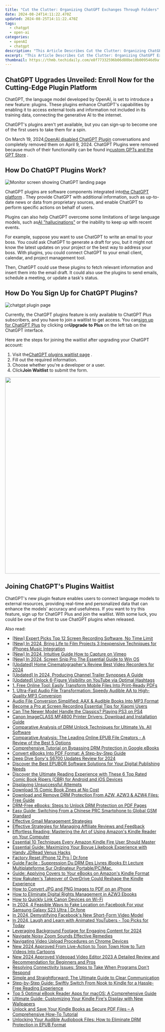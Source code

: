 ```yaml
---
title: "Cut the Clutter: Organizing ChatGPT Exchanges Through Folders"
date: 2024-08-24T14:11:22.470Z
updated: 2024-08-25T14:11:22.470Z
tags:
  - chatgpt
  - open-ai
categories:
  - openAI
  - chatgpt
description: "This Article Describes Cut the Clutter: Organizing ChatGPT Exchanges Through Folders"
excerpt: "This Article Describes Cut the Clutter: Organizing ChatGPT Exchanges Through Folders"
thumbnail: https://thmb.techidaily.com/e8f77332596b06d80be10b009546d9afcd6b6620d96ed7540da7295451e16db4.jpg
---
```


## ChatGPT Upgrades Unveiled: Enroll Now for the Cutting-Edge Plugin Platform

 ChatGPT, the language model developed by OpenAI, is set to introduce a new feature: plugins. These plugins enhance ChatGPT's capabilities by enabling it to access external tools and information not included in its training data, connecting the generative AI to the internet.

 ChatGPT's plugins aren't yet available, but you can sign-up to become one of the first users to take them for a spin.

 On March 19, 2024,[OpenAI disabled ChatGPT Plugin](https://help.openai.com/en/articles/8988022-winding-down-the-chatgpt-plugins-beta) conversations and completely removed them on April 9, 2024\. ChatGPT Plugins were removed because much of their functionality can be found in[custom GPTs and the GPT Store](https://www.makeuseof.com/how-to-use-chatgpt-custom-gpt-store/) .

## How Do ChatGPT Plugins Work?

![Monitor screen showing ChatGPT landing page](https://static1.makeuseofimages.com/wordpress/wp-content/uploads/2023/04/monitor-screen-showing-chatgpt-landing-page.jpg)

 ChatGPT plugins are software components integrated into[the ChatGPT platform](https://www.makeuseof.com/how-does-chatgpt-work/) . They provide ChatGPT with additional information, such as up-to-date news or data from proprietary sources, and enable ChatGPT to perform specific actions on behalf of users.

 Plugins can also help ChatGPT overcome some limitations of large language models, such as[AI "hallucinations"](https://www.makeuseof.com/what-is-ai-hallucination-and-how-do-you-spot-it/) or the inability to keep up with recent events.

 For example, suppose you want to use ChatGPT to write an email to your boss. You could ask ChatGPT to generate a draft for you, but it might not know the latest updates on your project or the best way to address your boss. With plugins, you could connect ChatGPT to your email client, calendar, and project management tool.

 Then, ChatGPT could use these plugins to fetch relevant information and insert them into the email draft. It could also use the plugins to send emails, schedule a meeting, or update a task's status.

## How Do You Sign Up for ChatGPT Plugins?

![chatgpt plugin page](https://static1.makeuseofimages.com/wordpress/wp-content/uploads/2023/04/chatgpt-plugin-page.jpg)

 Currently, the ChatGPT plugins feature is only available to ChatGPT Plus subscribers, and you have to join a waitlist to get access. You can[sign up for ChatGPT Plus](https://www.makeuseof.com/chatgpt-plus-subscription-worth-it/) by clicking on**Upgrade** **to** **Plus** on the left tab on the ChatGPT interface.

 Here are the steps for joining the waitlist after upgrading your ChatGPT account:

1. Visit the[ChatGPT plugins waitlist page](https://openai.com/waitlist/plugins) .
2. Fill out the required information.
3. Choose whether you're a developer or a user.
4. Click**Join Waitlist** to submit the form.

<!-- affiliate ads begin -->
<a href="https://ephamedtechinc.pxf.io/c/5597632/2097467/26400?prodsku=B700" target="_top" id="2097467"><img src="//a.impactradius-go.com/display-ad/26400-2097467" border="0" alt="" width="640" height="640"/></a><img height="0" width="0" src="https://imp.pxf.io/i/5597632/2097467/26400" style="position:absolute;visibility:hidden;" border="0" />
<!-- affiliate ads end -->
## Joining ChatGPT's Plugins Waitlist

 ChatGPT's new plugin feature enables users to connect language models to external resources, providing real-time and personalized data that can enhance the models' accuracy and usefulness. If you want to try this feature, sign up for ChatGPT Plus and join the waitlist. With some luck, you could be one of the first to use ChatGPT plugins when released.


<ins class="adsbygoogle"
     style="display:block"
     data-ad-format="autorelaxed"
     data-ad-client="ca-pub-7571918770474297"
     data-ad-slot="1223367746"></ins>



<ins class="adsbygoogle"
     style="display:block"
     data-ad-client="ca-pub-7571918770474297"
     data-ad-slot="8358498916"
     data-ad-format="auto"
     data-full-width-responsive="true"></ins>

<span class="atpl-alsoreadstyle">Also read:</span>
<div><ul>
<li><a href="https://screen-recording.techidaily.com/new-expert-picks-top-12-screen-recording-software-no-time-limit/"><u>[New] Expert Picks  Top 12 Screen Recording Software, No Time Limit</u></a></li>
<li><a href="https://fox-friendly.techidaily.com/new-in-2024-bring-life-to-film-projects-3-inexpensive-techniques-for-iphones-music-integration/"><u>[New] In 2024, Bring Life to Film Projects  3 Inexpensive Techniques for iPhones Music Integration</u></a></li>
<li><a href="https://screen-recording.techidaily.com/new-in-2024-intuitive-guide-how-to-capture-on-vimeo/"><u>[New] In 2024, Intuitive Guide  How to Capture on Vimeo</u></a></li>
<li><a href="https://video-capture.techidaily.com/new-in-2024-screen-snip-pro-the-essential-guide-to-win-os/"><u>[New] In 2024, Screen Snip Pro  The Essential Guide to Win OS</u></a></li>
<li><a href="https://visual-screen-recording.techidaily.com/updated-home-cinematographers-review-best-video-recorders-for-2024/"><u>[Updated] Home Cinematographer's Review  Best Video Recorders for 2024</u></a></li>
<li><a href="https://youtube-data.techidaily.com/ed-in-2024-producing-channel-trailer-synopses-a-guide/"><u>[Updated] In 2024, Producing Channel Trailer Synopses  A Guide</u></a></li>
<li><a href="https://facebook-video-footage.techidaily.com/updated-unlock-6-figure-visibility-on-youtube-via-optimal-hashtags/"><u>[Updated] Unlock 6-Figure Visibility on YouTube via Optimal Hashtags</u></a></li>
<li><a href="https://tech-revival.techidaily.com/1-free-online-tool-easily-transform-mobile-files-into-print-ready-pdfs/"><u>1. Free Online Tool: Easily Transform Mobile Files Into Print-Ready PDFs</u></a></li>
<li><a href="https://tech-revival.techidaily.com/1-ultra-fast-audio-file-transformation-speedy-audible-aa-to-high-quality-mp3-conversion/"><u>1. Ultra-Fast Audio File Transformation: Speedy Audible AA to High-Quality MP3 Conversion</u></a></li>
<li><a href="https://tech-revival.techidaily.com/audio-file-conversion-simplified-aax-and-audible-books-into-mp3-format/"><u>Audio File Conversion Simplified: AAX & Audible Books Into MP3 Format</u></a></li>
<li><a href="https://on-screen-recording.techidaily.com/become-a-pro-at-screen-recording-essential-tips-for-xiaomi-users/"><u>Become a Pro at Screen Recording  Essential Tips for Xiaomi Users</u></a></li>
<li><a href="https://games-able.techidaily.com/can-the-newer-model-handle-the-classics-playing-ps3-on-ps4/"><u>Can The Newer Model Handle the Classics? Playing PS3 on PS4</u></a></li>
<li><a href="https://win-dash.techidaily.com/1722962298676-canon-imageclass-mf4800-printer-drivers-download-and-installation-guide/"><u>Canon ImageCLASS MF4800 Printer Drivers: Download and Installation Guide</u></a></li>
<li><a href="https://tech-revival.techidaily.com/comparative-analysis-of-drm-unlock-techniques-for-ultimate-vs-all-software/"><u>Comparative Analysis of DRM Unlock Techniques for Ultimate Vs. All Software</u></a></li>
<li><a href="https://tech-revival.techidaily.com/comparative-analysis-the-leading-online-epub-file-creators-a-review-of-the-best-5-options/"><u>Comparative Analysis: The Leading Online EPUB File Creators - A Review of the Best 5 Options</u></a></li>
<li><a href="https://tech-revival.techidaily.com/comprehensive-tutorial-on-bypassing-drm-protection-in-google-ebooks/"><u>Comprehensive Tutorial on Bypassing DRM Protection in Google eBooks</u></a></li>
<li><a href="https://tech-revival.techidaily.com/convert-ebooks-into-pdf-format-a-step-by-step-guide/"><u>Convert eBooks Into PDF Format: A Step-by-Step Guide</u></a></li>
<li><a href="https://fox-helps.techidaily.com/deep-dive-sonys-s6700-updates-review-for-2024/"><u>Deep Dive  Sony's S6700 Updates Review for 2024</u></a></li>
<li><a href="https://tech-revival.techidaily.com/discover-the-best-epubor-software-solutions-for-your-digital-publishing-needs/"><u>Discover the Best EPUBOR Software Solutions for Your Digital Publishing Needs</u></a></li>
<li><a href="https://eaxpv-info.techidaily.com/discover-the-ultimate-reading-experience-with-these-6-top-rated-comic-book-ripers-cbr-for-android-and-ios-devices/"><u>Discover the Ultimate Reading Experience with These 6 Top Rated Comic Book Ripers (CBR) for Android and iOS Devices</u></a></li>
<li><a href="https://tech-revival.techidaily.com/displaying-unsuccessful-attempts/"><u>Displaying Unsuccessful Attempts</u></a></li>
<li><a href="https://tech-revival.techidaily.com/download-15-comic-book-zines-at-no-cost/"><u>Download 15 Comic Book Zines at No Cost</u></a></li>
<li><a href="https://tech-revival.techidaily.com/download-and-remove-drm-protection-from-azw-azw3-and-azw4-files-free-guide/"><u>Download and Remove DRM Protection From AZW, AZW3 & AZW4 Files: Free Guide</u></a></li>
<li><a href="https://tech-revival.techidaily.com/drm-free-ebooks-steps-to-unlock-drm-protection-on-pdf-pages/"><u>DRM-Free eBooks: Steps to Unlock DRM Protection on PDF Pages</u></a></li>
<li><a href="https://tech-revival.techidaily.com/easy-guide-switching-from-a-chinese-prc-smartphone-to-global-gsm-standard/"><u>Easy Guide: Switching From a Chinese PRC Smartphone to Global GSM Standard</u></a></li>
<li><a href="https://tech-revival.techidaily.com/effective-gmail-management-strategies/"><u>Effective Gmail Management Strategies</u></a></li>
<li><a href="https://tech-revival.techidaily.com/effective-strategies-for-managing-affiliate-reviews-and-feedback/"><u>Effective Strategies for Managing Affiliate Reviews and Feedback</u></a></li>
<li><a href="https://tech-revival.techidaily.com/effortless-reading-mastering-the-art-of-using-amazons-kindle-reader-on-your-computer/"><u>Effortless Reading: Mastering the Art of Using Amazon's Kindle Reader on Your Computer</u></a></li>
<li><a href="https://tech-revival.techidaily.com/essential-10-techniques-every-amazon-kindle-fire-user-should-master/"><u>Essential 10 Techniques Every Amazon Kindle Fire User Should Master</u></a></li>
<li><a href="https://tech-revival.techidaily.com/essential-guide-maximizing-your-boyue-likebook-experience-with-handy-jdread-venus-hacks/"><u>Essential Guide: Maximizing Your Boyue Likebook Experience with Handy JDRead Venus Hacks</u></a></li>
<li><a href="https://phone-solutions.techidaily.com/factory-reset-iphone-12-pro-drfone-by-drfone-ios-system-repair-ios-system-repair/"><u>Factory Reset iPhone 12 Pro | Dr.fone</u></a></li>
<li><a href="https://tech-revival.techidaily.com/guide-facile-suppression-du-drm-des-livres-ibooks-et-lecture-multiplateforme-sur-ordinateur-portablepcmac/"><u>Guide Facile : Suppression Du DRM Des Livres iBooks Et Lecture Multiplateforme Sur Ordinateur Portable/PC/Mac.</u></a></li>
<li><a href="https://tech-revival.techidaily.com/guide-applying-covers-to-your-ebooks-on-amazons-kindle-format/"><u>Guide: Applying Covers to Your eBooks on Amazon's Kindle Format</u></a></li>
<li><a href="https://tech-revival.techidaily.com/how-rakutens-takeover-of-overdrive-could-reshape-the-kindle-experience/"><u>How Rakuten's Takeover of OverDrive Could Reshape the Kindle Experience</u></a></li>
<li><a href="https://fox-info.techidaily.com/how-to-convert-jpg-and-png-images-to-pdf-on-an-iphone/"><u>How to Convert JPG and PNG Images to PDF on an iPhone</u></a></li>
<li><a href="https://tech-revival.techidaily.com/how-to-eliminate-digital-rights-management-in-azw3-ebooks/"><u>How to Eliminate Digital Rights Management in AZW3 Ebooks</u></a></li>
<li><a href="https://printer-issues.techidaily.com/how-to-quickly-link-canon-devices-on-wi-fi/"><u>How to Quickly Link Canon Devices on Wi-Fi</u></a></li>
<li><a href="https://location-social.techidaily.com/in-2024-4-feasible-ways-to-fake-location-on-facebook-for-your-samsung-galaxy-s23-ultra-drfone-by-drfone-virtual-android/"><u>In 2024, 4 Feasible Ways to Fake Location on Facebook For your Samsung Galaxy S23 Ultra | Dr.fone</u></a></li>
<li><a href="https://facebook-clips.techidaily.com/in-2024-demystifying-facebooks-new-short-form-video-model/"><u>In 2024, Demystifying Facebook's New Short-Form Video Model</u></a></li>
<li><a href="https://youtube-help.techidaily.com/in-2024-laugh-and-learn-with-animated-youtubers-top-picks-for-today/"><u>In 2024, Laugh and Learn with Animated YouTubers - Top Picks for Today</u></a></li>
<li><a href="https://fox-glue.techidaily.com/leveraging-background-footage-for-engaging-content-for-2024/"><u>Leveraging Background Footage for Engaging Content for 2024</u></a></li>
<li><a href="https://extra-tips.techidaily.com/navigate-noisy-zoom-sounds-effective-remedies/"><u>Navigate Noisy Zoom Sounds  Effective Remedies</u></a></li>
<li><a href="https://tiktok-videos.techidaily.com/navigating-video-upload-procedures-on-chrome-devices/"><u>Navigating Video Upload Procedures on Chrome Devices</u></a></li>
<li><a href="https://ai-driven-video-production.techidaily.com/new-2024-approved-from-live-action-to-toon-town-how-to-turn-videos-into-cartoons/"><u>New 2024 Approved From Live-Action to Toon Town How to Turn Videos Into Cartoons</u></a></li>
<li><a href="https://ai-video-apps.techidaily.com/new-2024-approved-videopad-video-editor-2023-a-detailed-review-and-recommendation-for-beginners-and-pros/"><u>New 2024 Approved Videopad Video Editor 2023 A Detailed Review and Recommendation for Beginners and Pros</u></a></li>
<li><a href="https://tech-revival.techidaily.com/resolving-connectivity-issues-steps-to-take-when-programs-dont-respond/"><u>Resolving Connectivity Issues: Steps to Take When Programs Don't Respond</u></a></li>
<li><a href="https://tech-revival.techidaily.com/simple-and-straightforward-the-ultimate-guide-to-clear-communication/"><u>Simple and Straightforward: The Ultimate Guide to Clear Communication</u></a></li>
<li><a href="https://tech-revival.techidaily.com/step-by-step-guide-swiftly-switch-from-nook-to-kindle-for-a-hassle-free-reading-experience/"><u>Step-by-Step Guide: Swiftly Switch From Nook to Kindle for a Hassle-Free Reading Experience</u></a></li>
<li><a href="https://tech-revival.techidaily.com/top-5-optimal-ebook-reader-apps-for-macos-a-comprehensive-guide/"><u>Top 5 Optimal eBook Reader Apps for macOS: A Comprehensive Guide</u></a></li>
<li><a href="https://tech-revival.techidaily.com/ultimate-guide-customizing-your-kindle-fires-display-with-new-wallpapers/"><u>Ultimate Guide: Customizing Your Kindle Fire's Display with New Wallpapers</u></a></li>
<li><a href="https://tech-revival.techidaily.com/unlock-and-save-your-kindle-books-as-secure-pdf-files-a-comprehensive-how-to-tutorial/"><u>Unlock and Save Your Kindle Books as Secure PDF Files – A Comprehensive How-To Tutorial</u></a></li>
<li><a href="https://tech-revival.techidaily.com/unlocking-your-audible-audiobook-files-how-to-eliminate-drm-protection-in-epub-format/"><u>Unlocking Your Audible Audiobook Files: How to Eliminate DRM Protection in EPUB Format</u></a></li>
</ul></div>
